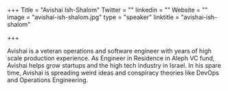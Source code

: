 +++
Title = "Avishai Ish-Shalom"
Twitter = ""
linkedin = ""
Website = ""
image = "avishai-ish-shalom.jpg"
type = "speaker"
linktitle = "avishai-ish-shalom"

+++

Avishai is a veteran operations and software engineer with years of high scale production experience. As Engineer in Residence in Aleph VC fund, Avishai helps grow startups and the high tech industry in Israel. In his spare time, Avishai is spreading weird ideas and conspiracy theories like DevOps and Operations Engineering. 